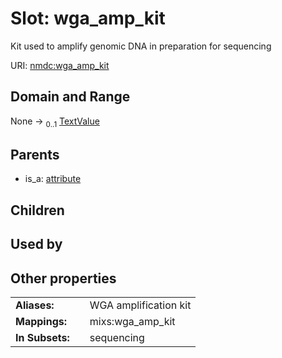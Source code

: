 
# Slot: wga_amp_kit


Kit used to amplify genomic DNA in preparation for sequencing

URI: [nmdc:wga_amp_kit](https://microbiomedata/meta/wga_amp_kit)


## Domain and Range

None &#8594;  <sub>0..1</sub> [TextValue](TextValue.md)

## Parents

 *  is_a: [attribute](attribute.md)

## Children


## Used by


## Other properties

|  |  |  |
| --- | --- | --- |
| **Aliases:** | | WGA amplification kit |
| **Mappings:** | | mixs:wga_amp_kit |
| **In Subsets:** | | sequencing |

